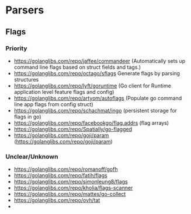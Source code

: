 # Parsers

## Flags

### Priority
- https://golanglibs.com/repo/jaffee/commandeer (Automatically sets up command line flags based on struct fields and tags.)
- https://golanglibs.com/repo/octago/sflags Generate flags by parsing structures
- https://golanglibs.com/repo/lyft/goruntime (Go client for Runtime application level feature flags and config)
- https://golanglibs.com/repo/artyom/autoflags (Populate go command line app flags from config struct)
- https://golanglibs.com/repo/schachmat/ingo (persistent storage for flags in go)
- https://golanglibs.com/repo/facebookgo/flag.addrs (flag arrays)
- https://golanglibs.com/repo/Spatially/go-flagged
- https://golanglibs.com/repo/goji/param (https://golanglibs.com/repo/goji/param)

### Unclear/Unknown
- https://golanglibs.com/repo/romanoff/gofh
- https://golanglibs.com/repo/fatih/flags
- https://golanglibs.com/repo/simonleung8/flags
- https://golanglibs.com/repo/kholia/flags-scanner
- https://golanglibs.com/repo/mattes/go-collect
- https://golanglibs.com/repo/ovh/tat
- 